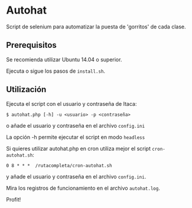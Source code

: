 # Autohat
Script de selenium para automatizar la puesta de 'gorritos' de cada clase.

## Prerequisitos

Se recomienda utilizar Ubuntu 14.04 o superior.

Ejecuta o sigue los pasos de `install.sh`.

## Utilización

Ejecuta el script con el usuario y contraseña de Itaca:

```
$ autohat.php [-h] -u <usuario> -p <contraseña>
```

o añade el usuario y contraseña en el archivo `config.ini`

La opción -h permite ejecutar el script en modo `headless`

Si quieres utilizar autohat.php en cron utiliza mejor el script `cron-autohat.sh`:

`0 8 * * *  /rutacompleta/cron-autohat.sh`

y añade el usuario y contraseña en el archivo `config.ini`.

Mira los registros de funcionamiento en el archivo `autohat.log`.

Profit!
